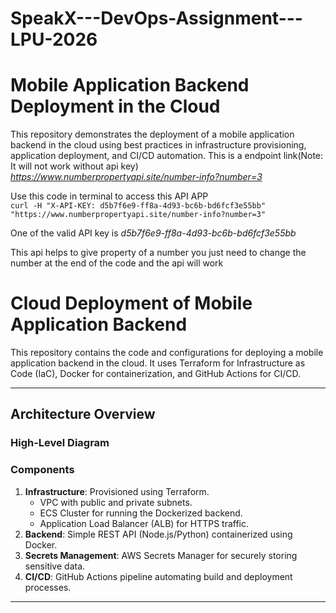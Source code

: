 # SpeakX---DevOps-Assignment---LPU-2026
# Mobile Application Backend Deployment in the Cloud 
This repository demonstrates the deployment of a mobile application backend in the cloud using best practices in infrastructure provisioning, application deployment, and CI/CD automation.
This is a endpoint link(Note: It will not work without api key) *https://www.numberpropertyapi.site/number-info?number=3*

Use this code in terminal to access this API APP    
```curl -H "X-API-KEY: d5b7f6e9-ff8a-4d93-bc6b-bd6fcf3e55bb" "https://www.numberpropertyapi.site/number-info?number=3"```

One of the valid API key is *d5b7f6e9-ff8a-4d93-bc6b-bd6fcf3e55bb*

This api helps to give property of a number you just need to change the number at the end of the code and the api will work


# Cloud Deployment of Mobile Application Backend

This repository contains the code and configurations for deploying a mobile application backend in the cloud. It uses Terraform for Infrastructure as Code (IaC), Docker for containerization, and GitHub Actions for CI/CD.

---

## **Architecture Overview**

### **High-Level Diagram**

### **Components**
1. **Infrastructure**: Provisioned using Terraform.
   - VPC with public and private subnets.
   - ECS Cluster for running the Dockerized backend.
   - Application Load Balancer (ALB) for HTTPS traffic.
2. **Backend**: Simple REST API (Node.js/Python) containerized using Docker.
3. **Secrets Management**: AWS Secrets Manager for securely storing sensitive data.
4. **CI/CD**: GitHub Actions pipeline automating build and deployment processes.

---

